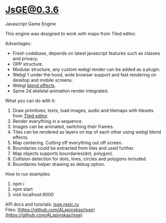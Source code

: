 # JsGE@0.3.6

Javascript Game Engine

This engine was designed to work with maps from Tiled editor.

Advantages:
* Fresh codebase, depends on latest javascript features such as classes and privacy. 
* OPP structure.
* Modular structure, any custom webgl render can be added as a plugin.
* Webgl 1 under the hood, wide browser support and fast rendering on desktop and mobile screens.
* Webgl [blend effects](https://developer.mozilla.org/en-US/docs/Web/API/WebGLRenderingContext/blendFunc).
* Spine 2d skeletal animation render integrated.

What you can do with it:
1. Draw primitives, texts, load images, audio and tilemaps with tilesets from [Tiled editor](https://www.mapeditor.org).
2. Render everything in a sequence.
4. Images can be animated, switching their frames.
5. Tiles can be rendered as layers on top of each other using webgl blend effects.
6. Map centering. Cutting off everything out off screen.
7. Boundaries could be extracted from tiles and used further.
8. Map objects supports boundaries(dot, polygon).
9. Collision detection for dots, lines, circles and polygons included.
10. Boundaries helper drawing as debug option.

How to run examples:
1. npm i
2. npm start
3. visit localhost:9000

API docs and tutorials: [jsge.reslc.ru](https://jsge.reslc.ru) \
Files: [https://github.com/ALapinskas/jsge](https://github.com/ALapinskas/jsge)